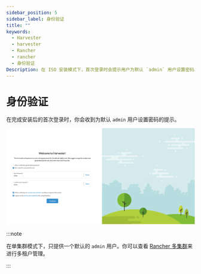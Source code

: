 ```yaml
---
sidebar_position: 5
sidebar_label: 身份验证
title: ""
keywords:
  - Harvester
  - harvester
  - Rancher
  - rancher
  - 身份验证
Description: 在 ISO 安装模式下，首次登录时会提示用户为默认 `admin` 用户设置密码。
---
```

# 身份验证

在完成安装后的首次登录时，你会收到为默认 `admin` 用户设置密码的提示。

![auth](/img/install/first-time-login.png)

:::note

在单集群模式下，只提供一个默认的 `admin` 用户。你可以查看 [Rancher 多集群](./rancher/rancher-integration.md)来进行多租户管理。

:::

